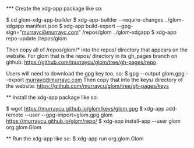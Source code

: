 *** Create the xdg-app package like so:

$ cd glom-xdg-app-builder
$ xdg-app-builder --require-changes ../glom-xdgapp manifest.json
$ xdg-app build-export --gpg-sign="murrayc@murrayc.com" /repos/glom ../glom-xdgapp
$ xdg-app repo-update /repos/glom

Then copy all of /repos/glom/* into the repos/ directory that appears
on the website. For glom that is the repos/ directory in its gh_pages
branch on github:
https://github.com/murraycu/glom/tree/gh-pages/repo

Users will need to download the gpg key too, so:
$ gpg --output glom.gpg --export murrayc@murrayc.com
Then copy that into the keys/ directory of the website:
https://github.com/murraycu/glom/tree/gh-pages/keys

** Install the xdg-app package like so:

$ wget https://murraycu.github.io/glom/keys/glom.gpg
$ xdg-app add-remote --user --gpg-import=glom.gpg glom https://murraycu.github.io/glom/repo/
$ xdg-app install-app --user glom org.glom.Glom

** Run the xdg-app like so:
$ xdg-app run org.glom.Glom

